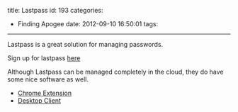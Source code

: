 title: Lastpass
id: 193
categories:
  - Finding Apogee
date: 2012-09-10 16:50:01
tags:
---

Lastpass is a great solution for managing passwords.

Sign up for lastpass [here](https://lastpass.com/f?507166 "lastpass.com")

Although Lastpass can be managed completely in the cloud, they do have some nice software as well.

*   [Chrome Extension](https://chrome.google.com/webstore/detail/hdokiejnpimakedhajhdlcegeplioahd "Lastpass Chrome Extension")
*   [Desktop Client](https://lastpass.com/dl)